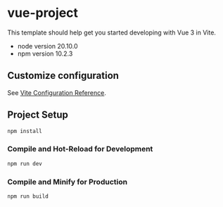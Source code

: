 # vue-project

This template should help get you started developing with Vue 3 in Vite.

- node version 20.10.0
- npm version 10.2.3

## Customize configuration

See [Vite Configuration Reference](https://vitejs.dev/config/).

## Project Setup

```sh
npm install
```

### Compile and Hot-Reload for Development

```sh
npm run dev
```

### Compile and Minify for Production

```sh
npm run build
```
